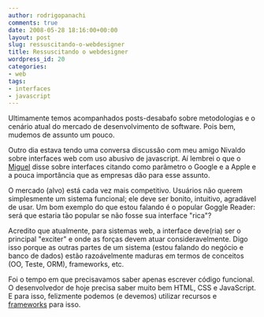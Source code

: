 ```yaml
---
author: rodrigopanachi
comments: true
date: 2008-05-28 18:16:00+00:00
layout: post
slug: ressuscitando-o-webdesigner
title: Ressuscitando o webdesigner
wordpress_id: 20
categories:
- web
tags:
- interfaces
- javascript
---
```


Ultimamente temos acompanhados posts-desabafo sobre metodologias e o cenário atual do mercado de desenvolvimento de software. Pois bem, mudemos de assunto um pouco.

Outro dia estava tendo uma conversa discussão com meu amigo Nivaldo sobre interfaces web com uso abusivo de javascript. Aí lembrei o que o [Miguel](http://log4dev.com/) disse sobre interfaces citando como parâmetro o Google e a Apple e a pouca importância que as empresas dão para esse assunto.

O mercado (alvo) está cada vez mais competitivo. Usuários não querem simplesmente um sistema funcional; ele deve ser bonito, intuitivo, agradável de usar. Um bom exemplo do que estou falando é o popular Goggle Reader: será que estaria tão popular se não fosse sua interface "rica"?

Acredito que atualmente, para sistemas web, a interface deve(ria) ser o principal "exciter" e onde as forças devem atuar consideravelmente. Digo isso porque as outras partes de um sistema (estou falando do negócio e banco de dados) estão razoávelmente maduras em termos de conceitos (OO, Teste, ORM), frameworks, etc.

Foi o tempo em que precisavamos saber apenas escrever código funcional. O desenvolvedor de hoje precisa saber muito bem HTML, CSS e JavaScript. E para isso, felizmente podemos (e devemos) utilizar recursos e [frameworks](http://rodrigopanachi.eti.br/weblog/post/simplifique-javascript-com-jquery/) para isso.
